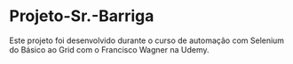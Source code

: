 # Projeto-Sr.-Barriga
Este projeto foi desenvolvido durante o curso de automação com Selenium do Básico ao Grid com o Francisco Wagner na Udemy.
